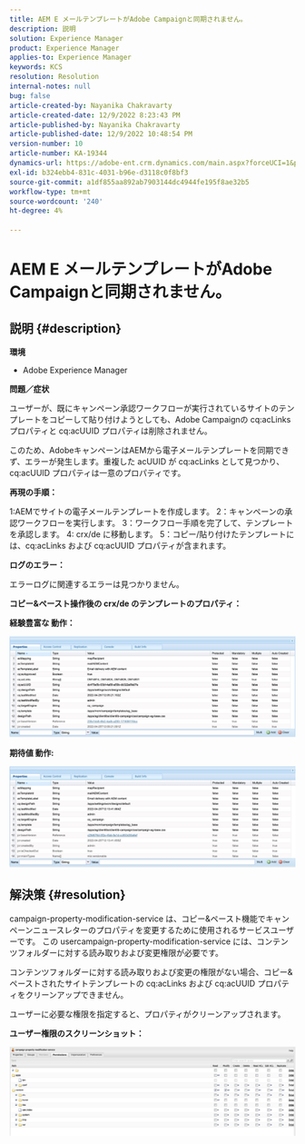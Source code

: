 ```yaml
---
title: AEM E メールテンプレートがAdobe Campaignと同期されません。
description: 説明
solution: Experience Manager
product: Experience Manager
applies-to: Experience Manager
keywords: KCS
resolution: Resolution
internal-notes: null
bug: false
article-created-by: Nayanika Chakravarty
article-created-date: 12/9/2022 8:23:43 PM
article-published-by: Nayanika Chakravarty
article-published-date: 12/9/2022 10:48:54 PM
version-number: 10
article-number: KA-19344
dynamics-url: https://adobe-ent.crm.dynamics.com/main.aspx?forceUCI=1&pagetype=entityrecord&etn=knowledgearticle&id=dd278a5b-ff77-ed11-81aa-6045bd006b3d
exl-id: b324ebb4-831c-4031-b96e-d3118c0f8bf3
source-git-commit: a1df855aa892ab7903144dc4944fe195f8ae32b5
workflow-type: tm+mt
source-wordcount: '240'
ht-degree: 4%

---
```


# AEM E メールテンプレートがAdobe Campaignと同期されません。

## 説明 {#description}


<b>環境</b>

- Adobe Experience Manager

<b>問題／症状</b>

ユーザーが、既にキャンペーン承認ワークフローが実行されているサイトのテンプレートをコピーして貼り付けようとしても、Adobe Campaignの cq:acLinks プロパティと cq:acUUID プロパティは削除されません。

このため、AdobeキャンペーンはAEMから電子メールテンプレートを同期できず、エラーが発生します。重複した acUUID が cq:acLinks として見つかり、cq:acUUID プロパティは一意のプロパティです。



<b>再現の手順：</b>

1:AEMでサイトの電子メールテンプレートを作成します。
2：キャンペーンの承認ワークフローを実行します。
3：ワークフロー手順を完了して、テンプレートを承認します。
4: crx/de に移動します。
5：コピー/貼り付けたテンプレートには、cq:acLinks および cq:acUUID プロパティが含まれます。

<b>ログのエラー：</b>

エラーログに関連するエラーは見つかりません。



<b>コピー&amp;ペースト操作後の crx/de のテンプレートのプロパティ：</b>

<b>経験豊富な </b><b>動作：</b>

![](assets/___de278a5b-ff77-ed11-81aa-6045bd006b3d___.jpeg)

<b>期待値 </b><b>動作</b><b>:</b>

![](assets/___e0278a5b-ff77-ed11-81aa-6045bd006b3d___.jpeg)


## 解決策 {#resolution}


campaign-property-modification-service は、コピー&amp;ペースト機能でキャンペーンニュースレターのプロパティを変更するために使用されるサービスユーザーです。
この usercampaign-property-modification-service には、コンテンツフォルダーに対する読み取りおよび変更権限が必要です。

コンテンツフォルダーに対する読み取りおよび変更の権限がない場合、コピー&amp;ペーストされたサイトテンプレートの cq:acLinks および cq:acUUID プロパティをクリーンアップできません。

ユーザーに必要な権限を指定すると、プロパティがクリーンアップされます。

<b>ユーザー権限のスクリーンショット：</b>

![](assets/5443ef52-35cc-ec11-a7b5-6045bd00db33.png)
